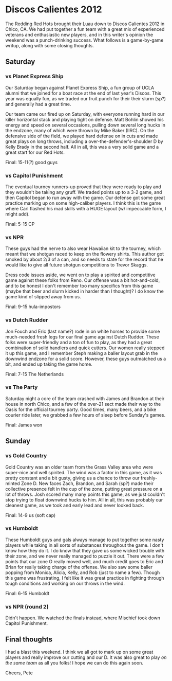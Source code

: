 # Discos Calientes 2012

The Redding Red Hots brought their Luau down to Discos Calientes 2012 in Chico, CA. We had put together a fun team with a great mix of experienced veterans and enthusiastic new players, and in this writer's opinion the weekend was a punch-drinking success. What follows is a game-by-game writup, along with some closing thoughts.


## Saturday

### vs Planet Express Ship


Our Saturday began against Planet Express Ship, a fun group of UCLA alumni that we joined for a boat race at the end of last year's Discos. This year was equally fun, as we traded our fruit punch for their their slurm (sp?) and generally had a great time.

Our team came our fired up on Saturday, with everyone running hard in our killer horizontal stack and playing tight on defense. Matt Bohlin showed his energy and speed on several occasions, pulling down several long hucks in the endzone, many of which were thrown by Mike Baker (IIRC). On the defensive side of the field, we played hard defense on in cuts and made great plays on long throws, including a over-the-defender's-shoulder D by Kelly Brady in the second half. All in all, this was a very solid game and a great start for our Red Hots.

Final: 15-11(?) good guys


### vs Capitol Punishment

The eventual tourney runners-up proved that they were ready to play and they wouldn't be taking any gruff. We traded points up to a 3-2 game, and then Capitol began to run away with the game. Our defense got some great practice marking up on some high-caliber players. I think this is the game where Carl flashed his mad skills with a HUGE layout (w/ impeccable form, I might add).

Final: 5-15 CP


### vs NPR

These guys had the nerve to also wear Hawaiian kit to the tourney, which meant that we shotgun raced to keep on the flowery shirts. This author got smoked by about 2/3 of a can, and so needs to state for the record that he would like to give all future shotgun competitions to Trevor Skaggs.

Dress code issues aside, we went on to play a spirited and competitive game against these folks from Reno. Our offense was a bit hot-and-cold, and to be honest I don't remember too many specifics from this game (maybe that beer and slurm kicked in harder than I thought)?
I do know the game kind of slipped away from us.

Final: 9-15 hula-impostors


### vs Dutch Rudder

Jon Fouch and Eric (last name?) rode in on white horses to provide some much-needed fresh legs for our final game against Dutch Rudder. These folks were super-friendly and a ton of fun to play, as they had a great combination of solid handlers and quick cutters. Our women really stepped it up this game, and I remember Steph making a baller layout grab in the downwind endzone for a solid score. However, these guys outmatched us a bit, and ended up taking the game home.

Final: 7-15 The Netherlands


### vs The Party

Saturday night a core of the team crashed with James and Brandon at their house in north Chico, and a few of the over-21 sect made their way to the Oasis for the official tourney party. Good times, many beers, and a bike courier ride later, we grabbed a few hours of sleep before Sunday's games.

Final: James won


## Sunday

### vs Gold Country

Gold Country was an older team from the Grass Valley area who were super-nice and well spirited. The wind was a factor in this game, as it was pretty constant and a bit gusty, giving us a chance to throw our freshly-minted Zone D. New faces Zach, Brandon, and Sarah (sp?) made their collective presence felt in the cup of the zone, putting great pressure on a lot of throws. Josh scored many many points this game, as we just couldn't stop trying to float downwind hucks to him. All in all, this was probably our cleanest game, as we took and early lead and never looked back.

Final: 14-9 us (soft cap)


### vs Humboldt

These Humboldt guys and gals always manage to put together some nasty players while taking in all sorts of substances throughout the game. I don't know how they do it. I do know that they gave us some wicked trouble with their zone, and we never really managed to puzzle it out. There were a few points that our zone O really moved well, and much credit goes to Eric and Brian for really taking charge of the offense. We also saw some baller popping from Monica, Alicia, Kelly, and Rob (just to name a few). Though this game was frustrating, I felt like it was great practice in fighting through tough conditions and working on our throws in the wind.

Final: 6-15 Humboldt


### vs NPR (round 2)

Didn't happen. We watched the finals instead, where Mischief took down Capitol Punishment.


## Final thoughts

I had a blast this weekend. I think we all got to mark up on some great players and really improve our cutting and our D. It was also great to play *on the same team* as all you folks!
I hope we can do this again soon.

Cheers,
Pete
